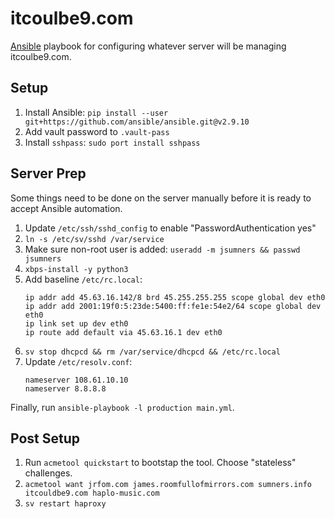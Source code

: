 # itcoulbe9.com

[Ansible](https://github.com/ansible/ansible) playbook for configuring whatever
server will be managing itcoulbe9.com.

## Setup

1. Install Ansible: `pip install --user git+https://github.com/ansible/ansible.git@v2.9.10`
1. Add vault password to `.vault-pass`
1. Install `sshpass`: `sudo port install sshpass`

## Server Prep

Some things need to be done on the server manually before it is ready to
accept Ansible automation.

1. Update `/etc/ssh/sshd_config` to enable "PasswordAuthentication yes"
1. `ln -s /etc/sv/sshd /var/service`
1. Make sure non-root user is added: `useradd -m jsumners && passwd jsumners`
1. `xbps-install -y python3`
1. Add baseline `/etc/rc.local`:
    ```
    ip addr add 45.63.16.142/8 brd 45.255.255.255 scope global dev eth0
    ip addr add 2001:19f0:5:23de:5400:ff:fe1e:54e2/64 scope global dev eth0
    ip link set up dev eth0
    ip route add default via 45.63.16.1 dev eth0
    ```
1. `sv stop dhcpcd && rm /var/service/dhcpcd && /etc/rc.local`
1. Update `/etc/resolv.conf`:
    ```
    nameserver 108.61.10.10
    nameserver 8.8.8.8
    ```

Finally, run `ansible-playbook -l production main.yml`.

## Post Setup

1. Run `acmetool quickstart` to bootstap the tool. Choose "stateless" challenges.
1. `acmetool want jrfom.com james.roomfullofmirrors.com sumners.info itcouldbe9.com haplo-music.com`
1. `sv restart haproxy`
